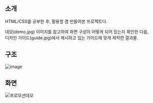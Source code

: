## 소개

HTML/CSS를 공부한 후, 활용할 겸 만들어본 프로젝트다.

데모(demo.jpg) 이미지를 참고하여 화면 구성이 어떻게 되어 있는지 확인한 다음,    
디자인 가이드(guide.jpg)에서 제시하고 있는 가이드에 맞게 제작한 결과물. 
<br>

## 구조 
![image](https://user-images.githubusercontent.com/77223718/183379775-b85d1a35-748d-47ba-a27a-8f694ef768a2.png)


## 화면

![프로모션데모](https://user-images.githubusercontent.com/77223718/183379924-70ea454a-c1e7-41e5-9b90-1f2d932c9fb3.jpg)

